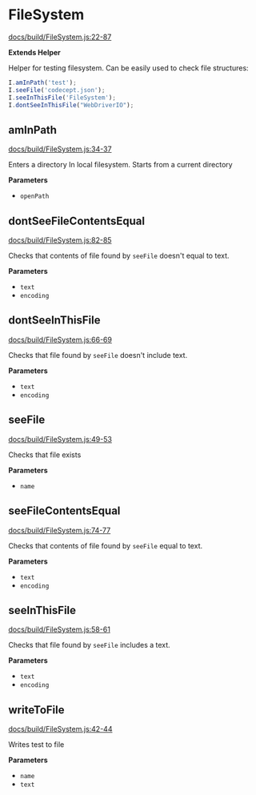 # FileSystem

[docs/build/FileSystem.js:22-87](https://github.com/Codeception/CodeceptJS/blob/6e124db3371850a45323ea9b87f41ad1ed148371/docs/build/FileSystem.js#L22-L87 "Source code on GitHub")

**Extends Helper**

Helper for testing filesystem.
Can be easily used to check file structures:

```js
I.amInPath('test');
I.seeFile('codecept.json');
I.seeInThisFile('FileSystem');
I.dontSeeInThisFile("WebDriverIO");
```

## amInPath

[docs/build/FileSystem.js:34-37](https://github.com/Codeception/CodeceptJS/blob/6e124db3371850a45323ea9b87f41ad1ed148371/docs/build/FileSystem.js#L34-L37 "Source code on GitHub")

Enters a directory In local filesystem.
Starts from a current directory

**Parameters**

-   `openPath`  

## dontSeeFileContentsEqual

[docs/build/FileSystem.js:82-85](https://github.com/Codeception/CodeceptJS/blob/6e124db3371850a45323ea9b87f41ad1ed148371/docs/build/FileSystem.js#L82-L85 "Source code on GitHub")

Checks that contents of file found by `seeFile` doesn't equal to text.

**Parameters**

-   `text`  
-   `encoding`  

## dontSeeInThisFile

[docs/build/FileSystem.js:66-69](https://github.com/Codeception/CodeceptJS/blob/6e124db3371850a45323ea9b87f41ad1ed148371/docs/build/FileSystem.js#L66-L69 "Source code on GitHub")

Checks that file found by `seeFile` doesn't include text.

**Parameters**

-   `text`  
-   `encoding`  

## seeFile

[docs/build/FileSystem.js:49-53](https://github.com/Codeception/CodeceptJS/blob/6e124db3371850a45323ea9b87f41ad1ed148371/docs/build/FileSystem.js#L49-L53 "Source code on GitHub")

Checks that file exists

**Parameters**

-   `name`  

## seeFileContentsEqual

[docs/build/FileSystem.js:74-77](https://github.com/Codeception/CodeceptJS/blob/6e124db3371850a45323ea9b87f41ad1ed148371/docs/build/FileSystem.js#L74-L77 "Source code on GitHub")

Checks that contents of file found by `seeFile` equal to text.

**Parameters**

-   `text`  
-   `encoding`  

## seeInThisFile

[docs/build/FileSystem.js:58-61](https://github.com/Codeception/CodeceptJS/blob/6e124db3371850a45323ea9b87f41ad1ed148371/docs/build/FileSystem.js#L58-L61 "Source code on GitHub")

Checks that file found by `seeFile` includes a text.

**Parameters**

-   `text`  
-   `encoding`  

## writeToFile

[docs/build/FileSystem.js:42-44](https://github.com/Codeception/CodeceptJS/blob/6e124db3371850a45323ea9b87f41ad1ed148371/docs/build/FileSystem.js#L42-L44 "Source code on GitHub")

Writes test to file

**Parameters**

-   `name`  
-   `text`  
